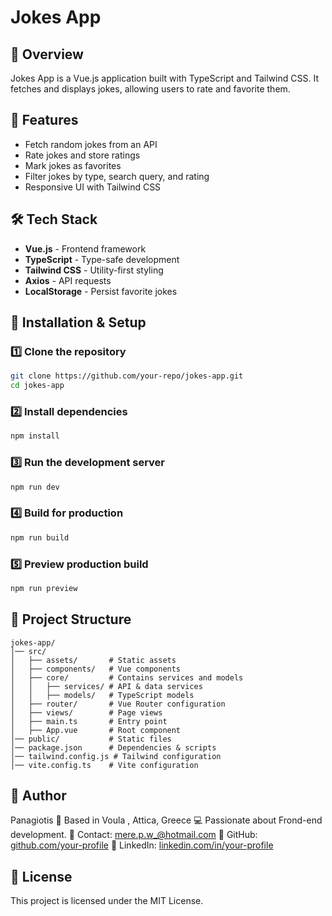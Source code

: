 <!-- # project

This template should help get you started developing with Vue 3 in Vite.

## Recommended IDE Setup

[VSCode](https://code.visualstudio.com/) + [Volar](https://marketplace.visualstudio.com/items?itemName=Vue.volar) (and disable Vetur).

## Type Support for `.vue` Imports in TS

TypeScript cannot handle type information for `.vue` imports by default, so we replace the `tsc` CLI with `vue-tsc` for type checking. In editors, we need [Volar](https://marketplace.visualstudio.com/items?itemName=Vue.volar) to make the TypeScript language service aware of `.vue` types.

## Customize configuration

See [Vite Configuration Reference](https://vite.dev/config/).

## Project Setup

```sh
npm install
```

### Compile and Hot-Reload for Development

```sh
npm run dev
```

### Type-Check, Compile and Minify for Production

```sh
npm run build
``` -->

# Jokes App

## 📌 Overview

Jokes App is a Vue.js application built with TypeScript and Tailwind CSS. It fetches and displays jokes, allowing users to rate and favorite them.

## 🚀 Features

- Fetch random jokes from an API
- Rate jokes and store ratings
- Mark jokes as favorites
- Filter jokes by type, search query, and rating
- Responsive UI with Tailwind CSS

## 🛠️ Tech Stack

- **Vue.js** - Frontend framework
- **TypeScript** - Type-safe development
- **Tailwind CSS** - Utility-first styling
- **Axios** - API requests
- **LocalStorage** - Persist favorite jokes

## 🔧 Installation & Setup

### 1️⃣ Clone the repository

```sh
git clone https://github.com/your-repo/jokes-app.git
cd jokes-app
```

### 2️⃣ Install dependencies

```sh
npm install
```

### 3️⃣ Run the development server

```sh
npm run dev
```

### 4️⃣ Build for production

```sh
npm run build
```

### 5️⃣ Preview production build

```sh
npm run preview
```
## 📂 Project Structure
```
jokes-app/
│── src/
│   ├── assets/       # Static assets
│   ├── components/   # Vue components
│   ├── core/         # Contains services and models
│   │   ├── services/ # API & data services
│   │   ├── models/   # TypeScript models
│   ├── router/       # Vue Router configuration
│   ├── views/        # Page views
│   ├── main.ts       # Entry point
│   ├── App.vue       # Root component
│── public/           # Static files
│── package.json      # Dependencies & scripts
│── tailwind.config.js # Tailwind configuration
│── vite.config.ts    # Vite configuration
```

## 👤 Author

Panagiotis 📍 Based in Voula , Attica, Greece 💻 Passionate about Frond-end development. 📧 Contact: mere.p.w_@hotmail.com 🔗 GitHub: [github.com/your-profile](https://github.com/meremetis) 🔗 LinkedIn: [linkedin.com/in/your-profile](https://www.linkedin.com/in/panagiotis-meremetis/)

## 📜 License
This project is licensed under the MIT License.